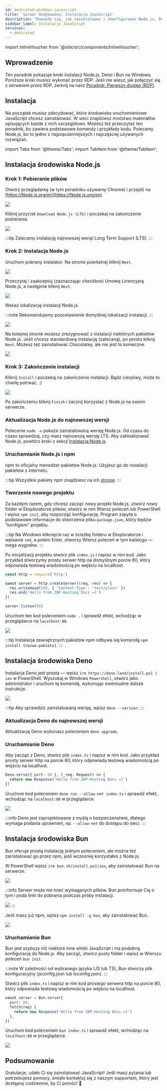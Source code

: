 ```yaml
---
id: dedicated-windows-javascript
title: 'Serwer dedykowany: Instalacja JavaScript'
description: "Dowiedz się, jak zainstalować i skonfigurować Node.js, Deno oraz Bun na Windows, aby efektywnie uruchamiać JavaScript → Sprawdź teraz"
sidebar_label: Instalacja JavaScript
services:
  - dedicated
---
```


import InlineVoucher from '@site/src/components/InlineVoucher';

## Wprowadzenie

Ten poradnik pokazuje kroki instalacji Node.js, Deno i Bun na Windows. Poniższe kroki musisz wykonać przez RDP. Jeśli nie wiesz, jak połączyć się z serwerem przez RDP, zerknij na nasz [Poradnik: Pierwszy dostęp (RDP)](vserver-windows-userdp.md).

<InlineVoucher />

## Instalacja

Na początek musisz zdecydować, które środowisko uruchomieniowe JavaScript chcesz zainstalować. W sieci znajdziesz mnóstwo materiałów opisujących każde z nich szczegółowo. Możesz też przeczytać ten poradnik, bo zawiera podstawowe komendy i przykłady kodu. Polecamy Node.js, bo to jedno z najpopularniejszych i najczęściej używanych rozwiązań.

import Tabs from '@theme/Tabs';
import TabItem from '@theme/TabItem';

<Tabs>
<TabItem value="Node.js Runtime" label="Node.js" default>

## Instalacja środowiska Node.js

### Krok 1: Pobieranie plików
Otwórz przeglądarkę (w tym poradniku używamy Chrome) i przejdź na [https://Node.js.org/en](https://Node.js.org/en)

![](https://screensaver01.zap-hosting.com/index.php/s/FXEML6xiCedS7Nq/preview)

Kliknij przycisk `Download Node.js (LTS)` i poczekaj na zakończenie pobierania.

![](https://screensaver01.zap-hosting.com/index.php/s/EwjMejMYykPCQRQ/preview)

:::tip
Zalecamy instalację najnowszej wersji Long Term Support (LTS).
:::

### Krok 2: Instalacja Node.js
Uruchom pobrany instalator. Na stronie powitalnej kliknij `Next`.

![](https://screensaver01.zap-hosting.com/index.php/s/4kZo7AFbMk58c2E/preview)

Przeczytaj i zaakceptuj (zaznaczając checkbox) Umowę Licencyjną Node.js, a następnie kliknij `Next`.

![](https://screensaver01.zap-hosting.com/index.php/s/sDNjGj7fCqHRFGp/preview)

Wskaż lokalizację instalacji Node.js.

:::note
Rekomendujemy pozostawienie domyślnej lokalizacji instalacji.
:::

![](https://screensaver01.zap-hosting.com/index.php/s/L2wNRLFfEo3H6wn/preview)

Na kolejnej stronie możesz zrezygnować z instalacji niektórych pakietów Node.js. Jeśli chcesz standardową instalację (zalecaną), po prostu kliknij `Next`. Możesz też zainstalować Chocolatey, ale nie jest to konieczne.

![](https://screensaver01.zap-hosting.com/index.php/s/y6ssQbn2psE5sFt/preview)

### Krok 3: Zakończenie instalacji
Kliknij `Install` i poczekaj na zakończenie instalacji. Bądź cierpliwy, może to chwilę potrwać. :)

![](https://screensaver01.zap-hosting.com/index.php/s/Bdr4pfwS2HRoaS2/preview)

Po zakończeniu kliknij `Finish` i zacznij korzystać z Node.js na swoim serwerze.

### Aktualizacja Node.js do najnowszej wersji

Polecenie `node -v` pokaże zainstalowaną wersję Node.js. Od czasu do czasu sprawdzaj, czy masz najnowszą wersję LTS. Aby zaktualizować Node.js, powtórz kroki z sekcji [Instalacja Node.js](dedicated-windows-javascript.md#installing-nodejs-runtime).

### Uruchamianie Node.js i npm

npm to oficjalny menedżer pakietów Node.js. Użyjesz go do instalacji pakietów z internetu.

:::tip
Wszystkie pakiety npm znajdziesz na ich [stronie](https://www.npmjs.com/).
:::

### Tworzenie nowego projektu

Za każdym razem, gdy chcesz zacząć nowy projekt Node.js, utwórz nowy folder w Eksploratorze plików, otwórz w nim Wiersz poleceń lub PowerShell i wpisz `npm init`, aby rozpocząć konfigurację. Program zapyta o podstawowe informacje do stworzenia pliku `package.json`, który będzie "konfigiem" projektu.

:::tip
Na Windows kliknięcie raz w ścieżkę folderu w Eksploratorze i wpisanie `cmd`, a potem Enter, otworzy Wiersz poleceń w tym katalogu — mega wygodne.
:::

Po inicjalizacji projektu stwórz plik `index.js` i napisz w nim kod. Jako przykład stworzymy prosty serwer http na domyślnym porcie 80, który odpowiada testową wiadomością po wejściu na localhost.

```js
const http = require('http')

const server = http.createServer((req, res) => {
  res.writeHead(200, { 'Content-Type': 'text/plain' })
  res.end('Hello from ZAP-Hosting Docs =)')
})

server.listen(80)
```

Uruchom ten kod poleceniem `node .` i sprawdź efekt, wchodząc w przeglądarce na `localhost:80`.

![](https://screensaver01.zap-hosting.com/index.php/s/kWRi9agrzkWc4rw/preview)

:::tip
Instalacja zewnętrznych pakietów npm odbywa się komendą `npm install [nazwa-pakietu]`.
:::

</TabItem>

<TabItem value="Deno Runtime" label="Deno" default>

## Instalacja środowiska Deno

Instalacja Deno jest prosta — wpisz `irm https://deno.land/install.ps1 | iex` w PowerShell. Wyszukaj w Windows `Powershell`, otwórz jako administrator i uruchom tę komendę, wykonując ewentualne dalsze instrukcje.

![](https://screensaver01.zap-hosting.com/index.php/s/jTdDo6c2Kx42o8B/preview)

:::tip
Aby sprawdzić zainstalowaną wersję, wpisz `deno --version`.
:::

### Aktualizacja Deno do najnowszej wersji

Aktualizację Deno wykonasz poleceniem `deno upgrade`.

### Uruchamianie Deno

Aby zacząć z Deno, stwórz plik `index.ts` i napisz w nim kod. Jako przykład prosty serwer http na porcie 80, który odpowiada testową wiadomością po wejściu na localhost.

```js
Deno.serve({ port: 80 }, (_req: Request) => {
  return new Response('Hello from ZAP-Hosting Docs =)')
})
```

Uruchom kod poleceniem `deno run --allow-net index.ts` i sprawdź efekt, wchodząc na `localhost:80` w przeglądarce.

![](https://screensaver01.zap-hosting.com/index.php/s/rswYFXWM9D5grpS/preview)

:::info
Deno jest zaprojektowane z myślą o bezpieczeństwie, dlatego wymaga podania uprawnień, np. `--allow-net` do dostępu do sieci.
:::

</TabItem>

<TabItem value="Bun Runtime" label="Bun" default>

## Instalacja środowiska Bun

Bun oferuje prostą instalację jednym poleceniem, ale można też zainstalować go przez npm, jeśli wcześniej korzystałeś z Node.js.

<Tabs>
<TabItem value="command" label="Polecenie" default>

W PowerShell wpisz `irm bun.sh/install.ps1|iex`, aby zainstalować Bun na serwerze.

![](https://screensaver01.zap-hosting.com/index.php/s/65oooTQRGQPW8DS/preview)

:::info
Serwer może nie mieć wymaganych plików. Bun poinformuje Cię o tym i poda linki do pobrania podczas próby instalacji.

![](https://screensaver01.zap-hosting.com/index.php/s/kZsc5DF3BAiQ2fF/preview)
:::

</TabItem>
<TabItem value="npm" label="npm">

Jeśli masz już npm, wpisz `npm install -g bun`, aby zainstalować Bun.

![](https://screensaver01.zap-hosting.com/index.php/s/cejbBAQdHxkrm2A/preview)

</TabItem>
</Tabs>

### Uruchamianie Bun

Bun jest szybszy niż niektóre inne silniki JavaScript i ma podobną konfigurację do Node.js. Aby zacząć, otwórz pusty folder i wpisz w Wierszu poleceń `bun init`.

:::note
W zależności od wybranego języka (JS lub TS), Bun stworzy plik konfiguracyjny (jsconfig.json lub tsconfig.json).
:::

Stwórz plik `index.ts` i napisz w nim kod prostego serwera http na porcie 80, który odpowiada testową wiadomością po wejściu na localhost.

```js
const server = Bun.serve({
  port: 80,
  fetch(req) {
    return new Response('Hello from ZAP-Hosting Docs =)')
  },
})
```

Uruchom kod poleceniem `bun index.ts` i sprawdź efekt, wchodząc na `localhost:80` w przeglądarce.

![](https://screensaver01.zap-hosting.com/index.php/s/oTco7F65bZbSGP9/preview)

</TabItem>
</Tabs>

## Podsumowanie

Gratulacje, udało Ci się zainstalować JavaScript! Jeśli masz pytania lub potrzebujesz pomocy, śmiało kontaktuj się z naszym supportem, który jest dostępny codziennie, by Ci pomóc! 🙂




<InlineVoucher />